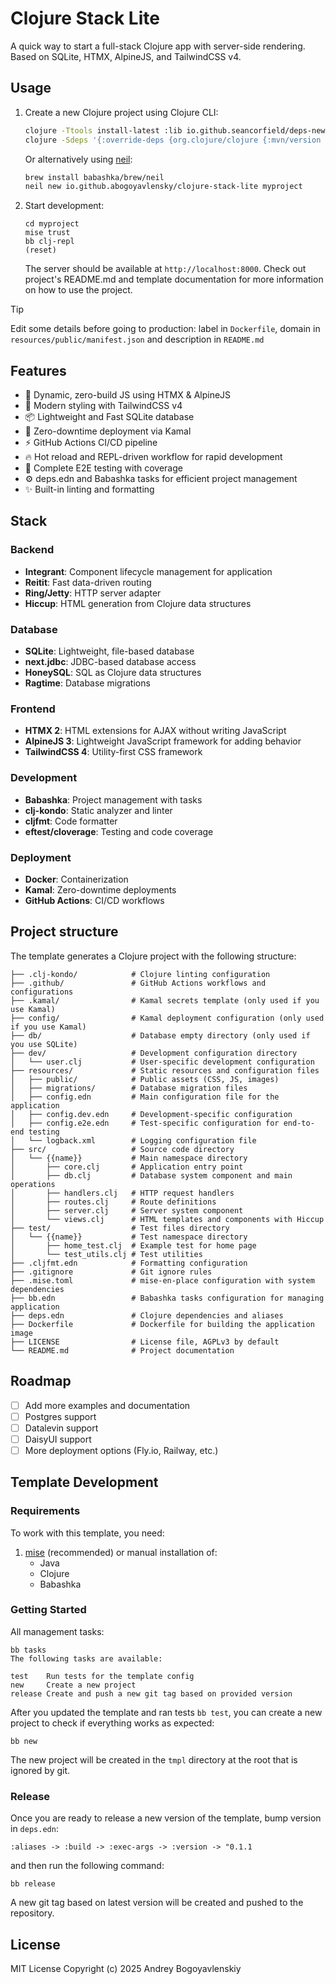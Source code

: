 # Clojure Stack Lite

A quick way to start a full-stack Clojure app with server-side rendering. 
Based on SQLite, HTMX, AlpineJS, and TailwindCSS v4.

## Usage

1. Create a new Clojure project using Clojure CLI:
   ```bash
   clojure -Ttools install-latest :lib io.github.seancorfield/deps-new :as new
   clojure -Sdeps '{:override-deps {org.clojure/clojure {:mvn/version "1.12.0"}}}' -Tnew create :template io.github.abogoyavlensky/clojure-stack-lite :name myproject
   ```

   Or alternatively using [neil](https://github.com/babashka/neil):

   ```bash
   brew install babashka/brew/neil
   neil new io.github.abogoyavlensky/clojure-stack-lite myproject
   ```

2. Start development:

   ```shell
   cd myproject
   mise trust
   bb clj-repl
   (reset)
   ```

   The server should be available at `http://localhost:8000`.
   Check out project's README.md and template documentation for more information on how to use the project.

> [!TIP]
> Edit some details before going to production: label in `Dockerfile`, 
  domain in `resources/public/manifest.json` and description in `README.md`

## Features

- 🎨 Dynamic, zero-build JS using HTMX & AlpineJS
- 💅 Modern styling with TailwindCSS v4
- 📦 Lightweight and Fast SQLite database
- 🔄 Zero-downtime deployment via Kamal
- ⚡ GitHub Actions CI/CD pipeline
- 🔥 Hot reload and REPL-driven workflow for rapid development
- 🧪 Complete E2E testing with coverage
- ⚙️ deps.edn and Babashka tasks for efficient project management
- ✨ Built-in linting and formatting

## Stack

### Backend
- **Integrant**: Component lifecycle management for application
- **Reitit**: Fast data-driven routing
- **Ring/Jetty**: HTTP server adapter
- **Hiccup**: HTML generation from Clojure data structures

### Database
- **SQLite**: Lightweight, file-based database
- **next.jdbc**: JDBC-based database access
- **HoneySQL**: SQL as Clojure data structures
- **Ragtime**: Database migrations

### Frontend
- **HTMX 2**: HTML extensions for AJAX without writing JavaScript
- **AlpineJS 3**: Lightweight JavaScript framework for adding behavior
- **TailwindCSS 4**: Utility-first CSS framework

### Development
- **Babashka**: Project management with tasks
- **clj-kondo**: Static analyzer and linter
- **cljfmt**: Code formatter
- **eftest/cloverage**: Testing and code coverage

### Deployment
- **Docker**: Containerization
- **Kamal**: Zero-downtime deployments
- **GitHub Actions**: CI/CD workflows

## Project structure

The template generates a Clojure project with the following structure:

```
├── .clj-kondo/            # Clojure linting configuration
├── .github/               # GitHub Actions workflows and configurations
├── .kamal/                # Kamal secrets template (only used if you use Kamal)
├── config/                # Kamal deployment configuration (only used if you use Kamal)
├── db/                    # Database empty directory (only used if you use SQLite)
├── dev/                   # Development configuration directory
│   └── user.clj           # User-specific development configuration
├── resources/             # Static resources and configuration files
│   ├── public/            # Public assets (CSS, JS, images)
│   ├── migrations/        # Database migration files
│   ├── config.edn         # Main configuration file for the application
│   ├── config.dev.edn     # Development-specific configuration
│   ├── config.e2e.edn     # Test-specific configuration for end-to-end testing
│   └── logback.xml        # Logging configuration file
├── src/                   # Source code directory
│   └── {{name}}           # Main namespace directory
│       ├── core.clj       # Application entry point
│       ├── db.clj         # Database system component and main operations
│       ├── handlers.clj   # HTTP request handlers
│       ├── routes.clj     # Route definitions
│       ├── server.clj     # Server system component
│       └── views.clj      # HTML templates and components with Hiccup
├── test/                  # Test files directory
│   └── {{name}}           # Test namespace directory
│       ├── home_test.clj  # Example test for home page
│       └── test_utils.clj # Test utilities
├── .cljfmt.edn            # Formatting configuration
├── .gitignore             # Git ignore rules
├── .mise.toml             # mise-en-place configuration with system dependencies
├── bb.edn                 # Babashka tasks configuration for managing application
├── deps.edn               # Clojure dependencies and aliases
├── Dockerfile             # Dockerfile for building the application image
├── LICENSE                # License file, AGPLv3 by default
└── README.md              # Project documentation
```

## Roadmap

- [ ] Add more examples and documentation
- [ ] Postgres support
- [ ] Datalevin support
- [ ] DaisyUI support
- [ ] More deployment options (Fly.io, Railway, etc.)

## Template Development

### Requirements

To work with this template, you need:

1. [mise](https://mise.jdx.dev/) (recommended) or manual installation of:
    - Java
    - Clojure
    - Babashka

### Getting Started

All management tasks:
```shell
bb tasks
The following tasks are available:

test    Run tests for the template config
new     Create a new project
release Create and push a new git tag based on provided version
```

After you updated the template and ran tests `bb test`, you can create a new project to check if everything works as expected:

```shell
bb new
```
The new project will be created in the `tmpl` directory at the root that is ignored by git.

### Release

Once you are ready to release a new version of the template, bump version in `deps.edn`:

```
:aliases -> :build -> :exec-args -> :version -> "0.1.1
```

and then run the following command:

```shell
bb release 
```

A new git tag based on latest version will be created and pushed to the repository.

## License
MIT License
Copyright (c) 2025 Andrey Bogoyavlenskiy
